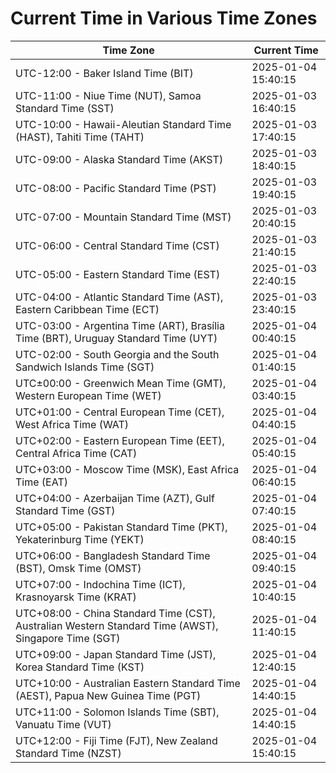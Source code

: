 # Current Time in Various Time Zones

| Time Zone | Current Time |
|-----------|--------------|
| UTC-12:00 - Baker Island Time (BIT) | 2025-01-04 15:40:15 |
| UTC-11:00 - Niue Time (NUT), Samoa Standard Time (SST) | 2025-01-03 16:40:15 |
| UTC-10:00 - Hawaii-Aleutian Standard Time (HAST), Tahiti Time (TAHT) | 2025-01-03 17:40:15 |
| UTC-09:00 - Alaska Standard Time (AKST) | 2025-01-03 18:40:15 |
| UTC-08:00 - Pacific Standard Time (PST) | 2025-01-03 19:40:15 |
| UTC-07:00 - Mountain Standard Time (MST) | 2025-01-03 20:40:15 |
| UTC-06:00 - Central Standard Time (CST) | 2025-01-03 21:40:15 |
| UTC-05:00 - Eastern Standard Time (EST) | 2025-01-03 22:40:15 |
| UTC-04:00 - Atlantic Standard Time (AST), Eastern Caribbean Time (ECT) | 2025-01-03 23:40:15 |
| UTC-03:00 - Argentina Time (ART), Brasília Time (BRT), Uruguay Standard Time (UYT) | 2025-01-04 00:40:15 |
| UTC-02:00 - South Georgia and the South Sandwich Islands Time (SGT) | 2025-01-04 01:40:15 |
| UTC±00:00 - Greenwich Mean Time (GMT), Western European Time (WET) | 2025-01-04 03:40:15 |
| UTC+01:00 - Central European Time (CET), West Africa Time (WAT) | 2025-01-04 04:40:15 |
| UTC+02:00 - Eastern European Time (EET), Central Africa Time (CAT) | 2025-01-04 05:40:15 |
| UTC+03:00 - Moscow Time (MSK), East Africa Time (EAT) | 2025-01-04 06:40:15 |
| UTC+04:00 - Azerbaijan Time (AZT), Gulf Standard Time (GST) | 2025-01-04 07:40:15 |
| UTC+05:00 - Pakistan Standard Time (PKT), Yekaterinburg Time (YEKT) | 2025-01-04 08:40:15 |
| UTC+06:00 - Bangladesh Standard Time (BST), Omsk Time (OMST) | 2025-01-04 09:40:15 |
| UTC+07:00 - Indochina Time (ICT), Krasnoyarsk Time (KRAT) | 2025-01-04 10:40:15 |
| UTC+08:00 - China Standard Time (CST), Australian Western Standard Time (AWST), Singapore Time (SGT) | 2025-01-04 11:40:15 |
| UTC+09:00 - Japan Standard Time (JST), Korea Standard Time (KST) | 2025-01-04 12:40:15 |
| UTC+10:00 - Australian Eastern Standard Time (AEST), Papua New Guinea Time (PGT) | 2025-01-04 14:40:15 |
| UTC+11:00 - Solomon Islands Time (SBT), Vanuatu Time (VUT) | 2025-01-04 14:40:15 |
| UTC+12:00 - Fiji Time (FJT), New Zealand Standard Time (NZST) | 2025-01-04 15:40:15 |
